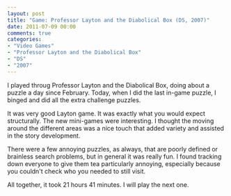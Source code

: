 ```yaml
---
layout: post
title: "Game: Professor Layton and the Diabolical Box (DS, 2007)"
date: 2011-07-09 00:00
comments: true
categories:
- "Video Games"
- "Professor Layton and the Diabolical Box"
- "DS"
- "2007"
---
```


I played throug Professor Layton and the Diabolical Box, doing
about a puzzle a day since February. Today, when I did the last
in-game puzzle, I binged and did all the extra challenge puzzles.

It was very good Layton game. It was exactly what you would expect
structurally. The new mini-games were interesting. I thought the
moving around the different areas was a nice touch that added
variety and assisted in the story development.

There were a few annoying puzzles, as always, that are poorly
defined or brainless search problems, but in general it was really
fun. I found tracking down everyone to give them tea particularly
annoying, especially because you couldn't check who you needed to
still visit.

All together, it took 21 hours 41 minutes. I will play the next
one.
